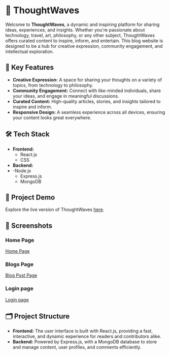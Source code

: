 # 🌊 ThoughtWaves

Welcome to **ThoughtWaves**, a dynamic and inspiring platform for sharing ideas, experiences, and insights. Whether you're passionate about technology, travel, art, philosophy, or any other subject, ThoughtWaves offers curated content to inspire, inform, and entertain. This blog website is designed to be a hub for creative expression, community engagement, and intellectual exploration.

## 🌟 Key Features

- **Creative Expression:** A space for sharing your thoughts on a variety of topics, from technology to philosophy.
- **Community Engagement:** Connect with like-minded individuals, share your ideas, and engage in meaningful discussions.
- **Curated Content:** High-quality articles, stories, and insights tailored to inspire and inform.
- **Responsive Design:** A seamless experience across all devices, ensuring your content looks great everywhere.

## 🛠️ Tech Stack

- **Frontend:**
  - React.js
  - CSS
- **Backend:**
- -Node.js
  - Express.js
  - MongoDB

## 🚀 Project Demo

Explore the live version of ThoughtWaves [here](#).

## 📸 Screenshots

### Home Page
[Home Page](https://github.com/DineshKapu/ThoughtWaves/blob/master/Readme%20images/Home%20Page.png)

### Blogs Page
[Blog Post Page](https://github.com/DineshKapu/ThoughtWaves/blob/master/Readme%20images/Blogs%20Page.png)

### Login page
[Login page ](https://github.com/DineshKapu/ThoughtWaves/blob/master/Readme%20images/Login%20Page.png)

## 🗂️ Project Structure

- **Frontend:** The user interface is built with React.js, providing a fast, interactive, and dynamic experience for readers and contributors alike.
- **Backend:** Powered by Express.js, with a MongoDB database to store and manage content, user profiles, and comments efficiently.


